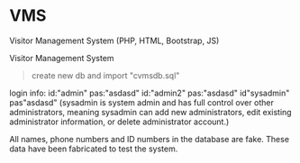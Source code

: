 # VMS
Visitor Management System (PHP, HTML, Bootstrap, JS)

Visitor Management System


> create new db and import "cvmsdb.sql"

login info:
id:"admin" pas:"asdasd"
id:"admin2" pas:"asdasd"
id"sysadmin" pas"asdasd" 
(sysadmin is system admin and has full control over other administrators, meaning sysadmin can add new administrators, edit existing administrator information, or delete administrator account.)

All names, phone numbers and ID numbers in the database are fake. These data have been fabricated to test the system.


